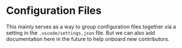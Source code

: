 # Configuration Files

This mainly serves as a way to group configuration files together via a setting in the `.vscode/settings.json` file.
But we can also add documentation here in the future to help onboard new contributors.
